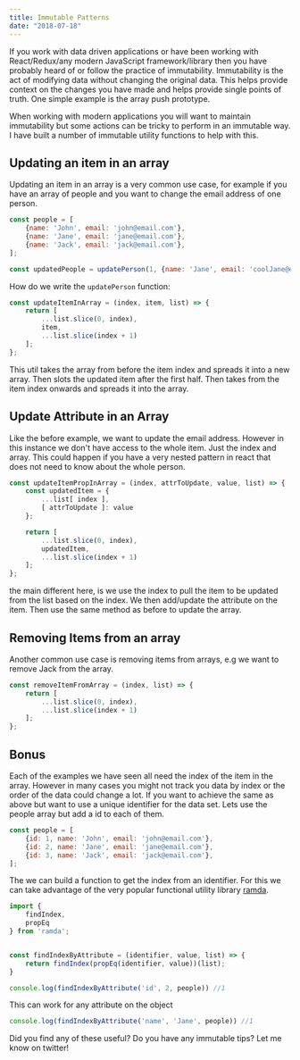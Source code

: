 ```yaml
---
title: Immutable Patterns
date: "2018-07-18"
---
```


If you work with data driven applications or have been working with React/Redux/any modern JavaScript framework/library
then you have probably heard of or follow the practice of immutability. Immutability is the act of modifying data without
 changing the original data. This helps provide context on the changes you have made and helps provide single points of
 truth. One simple example is the array push prototype.

When working with modern applications you will want to maintain immutability but some actions can be tricky to perform
in an immutable way. I have built a number of immutable utility functions to help with this.

## Updating an item in an array
Updating an item in an array is a very common use case, for example if you have an array of people and you want to change
the email address of one person.

```jsx
const people = [
    {name: 'John', email: 'john@email.com'},
    {name: 'Jane', email: 'jane@email.com'},
    {name: 'Jack', email: 'jack@email.com'},
];

const updatedPeople = updatePerson(1, {name: 'Jane', email: 'coolJane@email.com'}, people);
```

How do we write the `updatePerson` function:

```jsx
const updateItemInArray = (index, item, list) => {
    return [
        ...list.slice(0, index),
        item,
        ...list.slice(index + 1)
    ];
};
```

This util takes the array from before the item index and spreads it into a new array. Then slots the updated item after
the first half. Then takes from the item index onwards and spreads it into the array.

## Update Attribute in an Array

Like the before example, we want to update the email address. However in this instance we don't have access to the
 whole item. Just the index and array. This could happen if you have a very nested pattern in react that does not need
 to know about the whole person.

```jsx
const updateItemPropInArray = (index, attrToUpdate, value, list) => {
    const updatedItem = {
        ...list[ index ],
        [ attrToUpdate ]: value
    };

    return [
        ...list.slice(0, index),
        updatedItem,
        ...list.slice(index + 1)
    ];
};
```

the main different here, is we use the index to pull the item to be updated from the list based on the index. We then
add/update the attribute on the item. Then use the same method as before to update the array.

## Removing Items from an array

Another common use case is removing items from arrays, e.g we want to remove Jack from the array.

```jsx
const removeItemFromArray = (index, list) => {
    return [
        ...list.slice(0, index),
        ...list.slice(index + 1)
    ];
};
```

## Bonus

Each of the examples we have seen all need the index of the item in the array. However in many cases you might not track
you data by index or the order of the data could change a lot. If you want to achieve the same as above but want to use
a unique identifier for the data set. Lets use the people array but add a id to each of them.

```jsx
const people = [
    {id: 1, name: 'John', email: 'john@email.com'},
    {id: 2, name: 'Jane', email: 'jane@email.com'},
    {id: 3, name: 'Jack', email: 'jack@email.com'},
];
```

The we can build a function to get the index from an identifier. For this we can take advantage of the very popular functional
utility library [ramda](https://ramdajs.com/).

```jsx
import {
    findIndex,
    propEq
} from 'ramda';


const findIndexByAttribute = (identifier, value, list) => {
    return findIndex(propEq(identifier, value))(list);
}

console.log(findIndexByAttribute('id', 2, people)) //1
```

This can work for any attribute on the object
```jsx
console.log(findIndexByAttribute('name', 'Jane', people)) //1
```

Did you find any of these useful? Do you have any immutable tips? Let me know on twitter!

